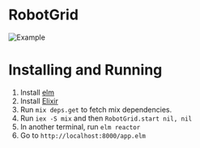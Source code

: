 # RobotGrid

![Example](http://i.giphy.com/3o6ZtjvmhlQpOP0J0s.gif)

# Installing and Running

1. Install [elm](http://elm-lang.org)
2. Install [Elixir](http://elixir-lang.org/)
3. Run `mix deps.get` to fetch mix dependencies.
4. Run `iex -S mix` and then `RobotGrid.start nil, nil`
5. In another terminal, run `elm reactor`
6. Go to `http://localhost:8000/app.elm`
